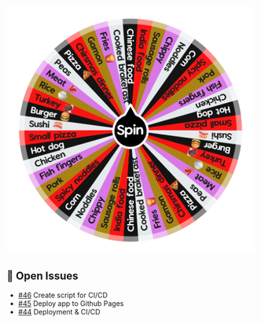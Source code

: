![Project Screenshot](https://github.com/tgilly93/Dinner_Generator_React/blob/main/images/Dinner_Generator_React_thumb.png?raw=true)

## 🚀 Open Issues


<!-- ISSUES-START -->
- [#46](https://github.com/tgilly93/Dinner_Generator_React/issues/46) Create script for CI/CD
- [#45](https://github.com/tgilly93/Dinner_Generator_React/issues/45) Deploy app to Github Pages
- [#44](https://github.com/tgilly93/Dinner_Generator_React/issues/44) Deployment & CI/CD
<!-- ISSUES-END -->
